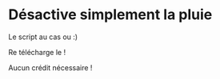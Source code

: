 # Désactive simplement la pluie

Le script au cas ou :)

Re télécharge le !

Aucun crédit nécessaire !
